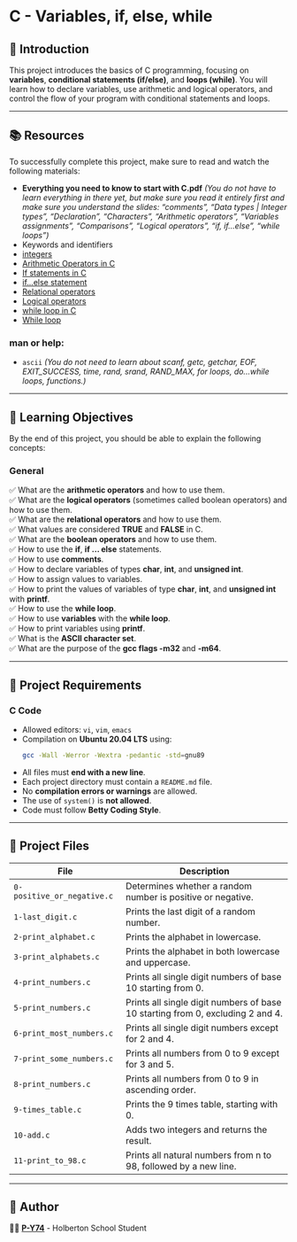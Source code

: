 # C - Variables, if, else, while

## 📌 Introduction
This project introduces the basics of C programming, focusing on **variables**, **conditional statements (if/else)**, and **loops (while)**. You will learn how to declare variables, use arithmetic and logical operators, and control the flow of your program with conditional statements and loops.

---

## 📚 Resources
To successfully complete this project, make sure to read and watch the following materials:

- **Everything you need to know to start with C.pdf** *(You do not have to learn everything in there yet, but make sure you read it entirely first and make sure you understand the slides: “comments”, “Data types | Integer types”, “Declaration”, “Characters”, “Arithmetic operators”, “Variables assignments”, “Comparisons”, “Logical operators”, “if, if…else”, “while loops”)*
- Keywords and identifiers
- [integers](https://www.geeksforgeeks.org/integer-types-in-c/)
- [Arithmetic Operators in C](https://www.geeksforgeeks.org/arithmetic-operators-in-c/)
- [If statements in C](https://www.geeksforgeeks.org/if-else-in-c/)
- [if…else statement](https://www.geeksforgeeks.org/if-else-in-c/)
- [Relational operators](https://www.geeksforgeeks.org/relational-operators-in-c/)
- [Logical operators](https://www.geeksforgeeks.org/logical-operators-in-c/)
- [while loop in C](https://www.geeksforgeeks.org/while-loop-in-c/)
- [While loop](https://www.tutorialspoint.com/cprogramming/c_while_loop.htm)

### man or help:
- `ascii` *(You do not need to learn about scanf, getc, getchar, EOF, EXIT_SUCCESS, time, rand, srand, RAND_MAX, for loops, do...while loops, functions.)*

---

## 🎯 Learning Objectives
By the end of this project, you should be able to explain the following concepts:

### General
✅ What are the **arithmetic operators** and how to use them.  
✅ What are the **logical operators** (sometimes called boolean operators) and how to use them.  
✅ What are the **relational operators** and how to use them.  
✅ What values are considered **TRUE** and **FALSE** in C.  
✅ What are the **boolean operators** and how to use them.  
✅ How to use the **if**, **if ... else** statements.  
✅ How to use **comments**.  
✅ How to declare variables of types **char**, **int**, and **unsigned int**.  
✅ How to assign values to variables.  
✅ How to print the values of variables of type **char**, **int**, and **unsigned int** with **printf**.  
✅ How to use the **while loop**.  
✅ How to use **variables** with the **while loop**.  
✅ How to print variables using **printf**.  
✅ What is the **ASCII character set**.  
✅ What are the purpose of the **gcc flags -m32** and **-m64**.

---

## 📝 Project Requirements

### C Code
- Allowed editors: `vi`, `vim`, `emacs`
- Compilation on **Ubuntu 20.04 LTS** using:
  ```sh
  gcc -Wall -Werror -Wextra -pedantic -std=gnu89
  ```
- All files must **end with a new line**.
- Each project directory must contain a `README.md` file.
- No **compilation errors or warnings** are allowed.
- The use of `system()` is **not allowed**.
- Code must follow **Betty Coding Style**.

---

## 📂 Project Files

| File                     | Description                                                                                     |
|--------------------------|-------------------------------------------------------------------------------------------------|
| `0-positive_or_negative.c` | Determines whether a random number is positive or negative.                                      |
| `1-last_digit.c`          | Prints the last digit of a random number.                                                      |
| `2-print_alphabet.c`      | Prints the alphabet in lowercase.                                                                |
| `3-print_alphabets.c`     | Prints the alphabet in both lowercase and uppercase.                                            |
| `4-print_numbers.c`       | Prints all single digit numbers of base 10 starting from 0.                                      |
| `5-print_numbers.c`       | Prints all single digit numbers of base 10 starting from 0, excluding 2 and 4.                  |
| `6-print_most_numbers.c`  | Prints all single digit numbers except for 2 and 4.                                             |
| `7-print_some_numbers.c`  | Prints all numbers from 0 to 9 except for 3 and 5.                                                |
| `8-print_numbers.c`       | Prints all numbers from 0 to 9 in ascending order.                                               |
| `9-times_table.c`         | Prints the 9 times table, starting with 0.                                                      |
| `10-add.c`                | Adds two integers and returns the result.                                                       |
| `11-print_to_98.c`        | Prints all natural numbers from n to 98, followed by a new line.                                |

---

## 👤 Author
👨‍💻 **[P-Y74](https://github.com/P-Y74)** - Holberton School Student
